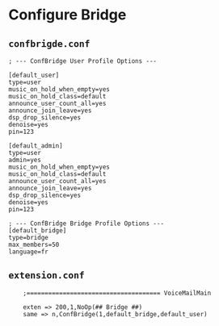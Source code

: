 # Configure Bridge

## `confbrigde.conf`

    ; --- ConfBridge User Profile Options ---

    [default_user]
    type=user
    music_on_hold_when_empty=yes
    music_on_hold_class=default
    announce_user_count_all=yes
    announce_join_leave=yes
    dsp_drop_silence=yes
    denoise=yes
    pin=123

    [default_admin]
    type=user
    admin=yes
    music_on_hold_when_empty=yes
    music_on_hold_class=default
    announce_user_count_all=yes
    announce_join_leave=yes
    dsp_drop_silence=yes
    denoise=yes
    pin=123

    ; --- ConfBridge Bridge Profile Options ---
    [default_bridge]
    type=bridge
    max_members=50
    language=fr
    
    
    
  ## `extension.conf`
    
        ;===================================== VoiceMailMain
        
        exten => 200,1,NoOp(## Bridge ##)
        same => n,ConfBridge(1,default_bridge,default_user)
        
        
